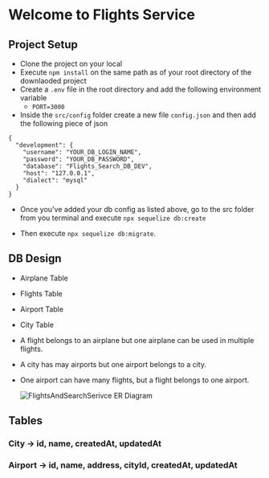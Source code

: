 # Welcome to Flights Service

## Project Setup

- Clone the project on your local
- Execute `npm install` on the same path as of your root directory of the
  downlaoded project
- Create a `.env` file in the root directory and add the following environment
  variable
  - `PORT=3000`
- Inside the `src/config` folder create a new file `config.json` and then add
  the following piece of json

```
{
  "development": {
    "username": "YOUR_DB_LOGIN_NAME",
    "password": "YOUR_DB_PASSWORD",
    "database": "Flights_Search_DB_DEV",
    "host": "127.0.0.1",
    "dialect": "mysql"
  }
}
```

- Once you've added your db config as listed above, go to the src folder from
  you terminal and execute `npx sequelize db:create`

- Then execute `npx sequelize db:migrate`.

## DB Design

- Airplane Table
- Flights Table
- Airport Table
- City Table

- A flight belongs to an airplane but one airplane can be used in multiple flights.
- A city has may airports but one airport belongs to a city.
- One airport can have many flights, but a flight belongs to one airport.

  ![FlightsAndSearchSerivce ER Diagram](https://github.com/Rishabh-Kumar01/FlightsAndSerachService/assets/72819281/b3b33e04-09ee-424e-9b7b-26b638698d41)


## Tables

### City -> id, name, createdAt, updatedAt
### Airport -> id, name, address, cityId, createdAt, updatedAt



